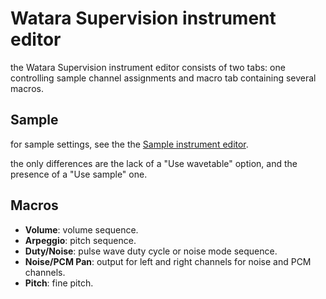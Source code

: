 # Watara Supervision instrument editor

the Watara Supervision instrument editor consists of two tabs: one controlling sample channel assignments and macro tab containing several macros.

## Sample

for sample settings, see the the [Sample instrument editor](sample.md).

the only differences are the lack of a "Use wavetable" option, and the presence of a "Use sample" one.

## Macros

- **Volume**: volume sequence.
- **Arpeggio**: pitch sequence.
- **Duty/Noise**: pulse wave duty cycle or noise mode sequence.
- **Noise/PCM Pan**: output for left and right channels for noise and PCM channels.
- **Pitch**: fine pitch.
